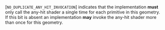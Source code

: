 [`NO_DUPLICATE_ANY_HIT_INVOCATION`] indicates that
the implementation  **must**  only call the any-hit shader a single time for
each primitive in this geometry.
If this bit is absent an implementation  **may**  invoke the any-hit shader
more than once for this geometry.